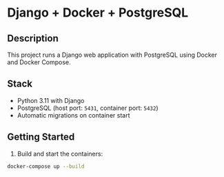 # Django + Docker + PostgreSQL

## Description

This project runs a Django web application with PostgreSQL using Docker and Docker Compose.

## Stack

- Python 3.11 with Django
- PostgreSQL (host port: `5431`, container port: `5432`)
- Automatic migrations on container start

## Getting Started

1. Build and start the containers:

```bash
docker-compose up --build
```
